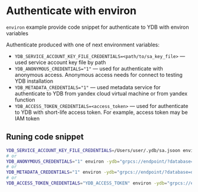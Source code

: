 # Authenticate with environ

`environ` example provide code snippet for authenticate to YDB with environ variables

Authenticate produced with one of next environment variables:

* `YDB_SERVICE_ACCOUNT_KEY_FILE_CREDENTIALS=<path/to/sa_key_file>` — used service account key file by path
* `YDB_ANONYMOUS_CREDENTIALS="1"` — used for authenticate with anonymous access. Anonymous access needs for connect to testing YDB installation
* `YDB_METADATA_CREDENTIALS="1"` — used metadata service for authenticate to YDB from yandex cloud virtual machine or from yandex function
* `YDB_ACCESS_TOKEN_CREDENTIALS=<access_token>` — used for authenticate to YDB with short-life access token. For example, access token may be IAM token

## Runing code snippet
```bash
YDB_SERVICE_ACCOUNT_KEY_FILE_CREDENTIALS=/Users/user/.ydb/sa.jsoon environ -ydb="grpcs://endpoint/?database=database"
# or
YDB_ANONYMOUS_CREDENTIALS="1" environ -ydb="grpcs://endpoint/?database=database"
# or
YDB_METADATA_CREDENTIALS="1" environ -ydb="grpcs://endpoint/?database=database"
# or
YDB_ACCESS_TOKEN_CREDENTIALS="YDB_ACCESS_TOKEN" environ -ydb="grpcs://endpoint/?database=database"
```
